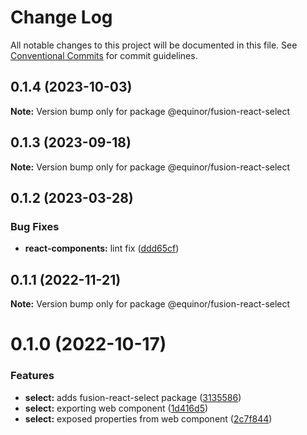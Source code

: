# Change Log

All notable changes to this project will be documented in this file.
See [Conventional Commits](https://conventionalcommits.org) for commit guidelines.

## 0.1.4 (2023-10-03)

**Note:** Version bump only for package @equinor/fusion-react-select





## 0.1.3 (2023-09-18)

**Note:** Version bump only for package @equinor/fusion-react-select





## 0.1.2 (2023-03-28)


### Bug Fixes

* **react-components:** lint fix ([ddd65cf](https://github.com/equinor/fusion-react-components/commit/ddd65cf753205f72d70d3f7dd46d028f83799276))





## 0.1.1 (2022-11-21)

**Note:** Version bump only for package @equinor/fusion-react-select





# 0.1.0 (2022-10-17)


### Features

* **select:** adds fusion-react-select package ([3135586](https://github.com/equinor/fusion-react-components/commit/3135586ae54d6058666d85d2b5c9075fbeb2eb6b))
* **select:** exporting web component ([1d416d5](https://github.com/equinor/fusion-react-components/commit/1d416d5d49ab6a478525095f8a1e3148f1117983))
* **select:** exposed properties from web component ([2c7f844](https://github.com/equinor/fusion-react-components/commit/2c7f8446f0bfff2cc0136082bd39d555fc09b747))
